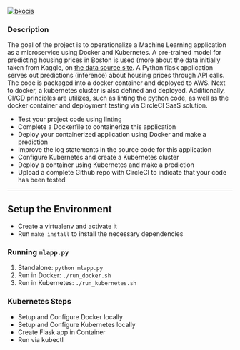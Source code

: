 [![bkocis](https://circleci.com/gh/bkocis/CloudDevOps-ND-Operationalize-ML-microservice.svg?style=svg)](https://app.circleci.com/pipelines/github/bkocis/CloudDevOps-ND-Operationalize-ML-Microservice)


### Description

The goal of the project is to operationalize a Machine Learning application as a microservice using Docker and Kubernetes.
A pre-trained model for predicting housing prices in Boston is used (more about the data initially taken from Kaggle, on [the data source site](https://www.kaggle.com/c/boston-housing). A Python flask application serves out predictions (inference) about housing prices through API calls. The code is packaged into a docker container and deployed to AWS. Next to docker, a kubernetes cluster is also defined and deployed.
Additionally, CI/CD principles are utilizes, such as linting the python code, as well as the docker container and deployment testing via CircleCI SaaS solution.


* Test your project code using linting
* Complete a Dockerfile to containerize this application
* Deploy your containerized application using Docker and make a prediction
* Improve the log statements in the source code for this application
* Configure Kubernetes and create a Kubernetes cluster
* Deploy a container using Kubernetes and make a prediction
* Upload a complete Github repo with CircleCI to indicate that your code has been tested



---

## Setup the Environment

* Create a virtualenv and activate it
* Run `make install` to install the necessary dependencies

### Running `mlapp.py`

1. Standalone:  `python mlapp.py`
2. Run in Docker:  `./run_docker.sh`
3. Run in Kubernetes:  `./run_kubernetes.sh`

### Kubernetes Steps

* Setup and Configure Docker locally
* Setup and Configure Kubernetes locally
* Create Flask app in Container
* Run via kubectl
